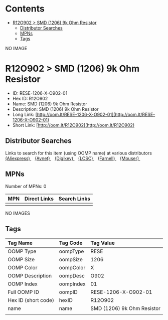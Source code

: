 



Contents
========

* [R12O902 > SMD (1206) 9k Ohm Resistor](#r12o902--smd-1206-9k-ohm-resistor)
	* [Distributor Searches](#distributor-searches)
	* [MPNs](#mpns)
	* [Tags](#tags)
  
NO IMAGE  
# R12O902 > SMD (1206) 9k Ohm Resistor

- ID: RESE-1206-X-O902-01
- Hex ID: R12O902
- Name: SMD (1206) 9k Ohm Resistor
- Description: SMD (1206) 9k Ohm Resistor
- Long Link: [http://oom.lt/RESE-1206-X-O902-01](http://oom.lt/RESE-1206-X-O902-01)
- Short Link: [http://oom.lt/R12O902](http://oom.lt/R12O902)

## Distributor Searches
  
Links to search for this item (using OOMP name) at various distributors  
[(Aliexpress) ](https://www.aliexpress.com/wholesale?SearchText=1117SMD+1206+9k+Ohm+Resistor)&nbsp;&nbsp;&nbsp;[(Avnet) ](https://www.avnet.com/shop/us/search/SMD+1206+9k+Ohm+Resistor)&nbsp;&nbsp;&nbsp;[(Digikey) ](https://www.digikey.co.uk/en/products/result?s=SMD+1206+9k+Ohm+Resistor)&nbsp;&nbsp;&nbsp;[(LCSC) ](https://www.lcsc.com/search?q=SMD+1206+9k+Ohm+Resistor)&nbsp;&nbsp;&nbsp;[(Farnell) ](https://uk.farnell.com/search?st=SMD+1206+9k+Ohm+Resistor)&nbsp;&nbsp;&nbsp;[(Mouser) ](https://www.mouser.com/c/?q=SMD+1206+9k+Ohm+Resistor)&nbsp;&nbsp;&nbsp;
## MPNs
  
Number of MPNs: 0  

|MPN|Direct Links|Search Links|
| :--- | :--- | :--- |
||||
  
NO IMAGES  
## Tags
  

|Tag Name|Tag Code|Tag Value|
| :--- | :--- | :--- |
|OOMP Type|oompType|RESE|
|OOMP Size|oompSize|1206|
|OOMP Color|oompColor|X|
|OOMP Description|oompDesc|O902|
|OOMP Index|oompIndex|01|
|Full OOMP ID|oompID|RESE-1206-X-O902-01|
|Hex ID (short code)|hexID|R12O902|
|name|name|SMD (1206) 9k Ohm Resistor|
||||
